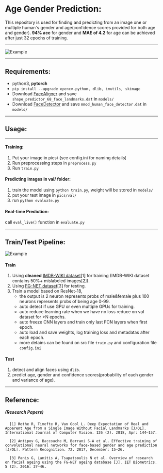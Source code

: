 # Age Gender Prediction:				

This repository is used for finding and predicting from an image one or multiple human's gender and age(confidence scores provided for both age and gender). **94% acc** for gender and **MAE of 4.2** for age can be achieved after just 32 epochs of training. 
______________________________________________________________________________________________________________________


![Example](https://github.com/adamzjk/Age-Gender-Pred/blob/master/example/lotr.jpg?raw=true)
______________________________________________________________________________________________________________________
## Requirements:

- python3, **pytorch**
- `pip install --upgrade opencv-python, dlib, imutils, skimage`
- Download [FaceAligner]( http://dlib.net/files/shape_predictor_68_face_landmarks.dat.bz2) and save `shape_predictor_68_face_landmarks.dat` in `models/`
- Download [FaceDetector]( http://dlib.net/files/mmod_human_face_detector.dat.bz2 ) and save `mmod_human_face_detector.dat` in `models/`
______________________________________________________________________________________________________________________
## Usage:
______________________________________________________________________________________________________________________
#### **Training:**

1. Put your image in pics/ (see config.ini for naming details)
2. Run preprocessing steps in `preprocess.py`
3. Run `train.py`

#### **Predicting images in val/ folder:**

1. train the model using `python train.py`, weight will be stored in `models/`
2. put your test image in `pics/val/`
3. run `python evaluate.py`

#### **Real-time Prediction:**

call `eval_live()` function in `evaluate.py`
______________________________________________________________________________________________________________________
## Train/Test Pipeline:

![Example](https://data.vision.ee.ethz.ch/cvl/rrothe/imdb-wiki/static/img/pipeline.png)

#### **Train**

1. Using **cleaned** [IMDB-WIKI dataset](https://data.vision.ee.ethz.ch/cvl/rrothe/imdb-wiki/)[1] for training (IMDB-WIKI dataset contains 50%+ mislabeled images[2]).
2. Using [FG-NET dataset](http://www-prima.inrialpes.fr/FGnet/html/benchmarks.html)[3] for testing.
3. Train a model based on ResNet-18, 
   - the output is 2 neuron represents probs of male&female plus 100 neurons represents probs of being age 0-99.
   - auto detect if use GPU or even multiple GPUs for training.
   - auto reduce learning rate when we have no loss reduce on val dataset for >N epochs.
   - auto freeze CNN layers and train only last FCN layers when first epoch.
   - auto load and save weights, log training loss and metadatas after each epoch.
   - more detains can be found on src file `train.py` and configuration file `config.ini`

#### **Test**

1. detect and align faces using `dlib`.
2. predict age, gender and confidence scores(probability of each gender and variance of age).
______________________________________________________________________________________________________________________
## Reference:
##### (Research Papers)
      [1] Rothe R, Timofte R, Van Gool L. Deep Expectation of Real and Apparent Age from a Single Image Without Facial Landmarks [J/OL]. International Journal of Computer Vision. 126 (2). 2018, Apr: 144–157.

      [2] Antipov G, Baccouche M, Berrani S-A et al. Effective training of convolutional neural networks for face-based gender and age prediction [J/OL]. Pattern Recognition. 72. 2017, December: 15–26. 

      [3] Panis G, Lanitis A, Tsapatsoulis N et al. Overview of research on facial ageing using the FG-NET ageing database [J]. IET Biometrics. 5 (2). 2016: 37–46.





















